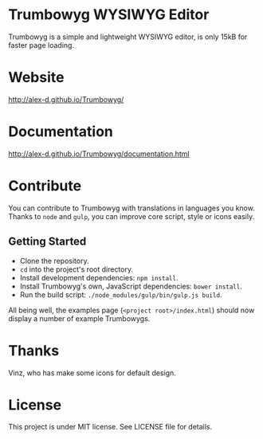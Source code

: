 # Trumbowyg WYSIWYG Editor

Trumbowyg is a simple and lightweight WYSIWYG editor, is only 15kB for faster page loading.


# Website

http://alex-d.github.io/Trumbowyg/


# Documentation

http://alex-d.github.io/Trumbowyg/documentation.html


# Contribute

You can contribute to Trumbowyg with translations in languages you know.
Thanks to `node` and `gulp`, you can improve core script, style or icons easily.

## Getting Started

- Clone the repository.
- `cd` into the project's root directory.
- Install development dependencies: `npm install`.
- Install Trumbowyg's own, JavaScript dependencies: `bower install`.
- Run the build script: `./node_modules/gulp/bin/gulp.js build`.

All being well, the examples page (`<project root>/index.html`) should now display a number of example Trumbowygs.


# Thanks

Vinz, who has make some icons for default design.


# License

This project is under MIT license. See LICENSE file for details.